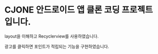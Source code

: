 # CJONE 안드로이드 앱 클론 코딩 프로젝트입니다.

layout을 이해하고 Recyclerview를 사용하였습니다.


광고를 클릭하면 포인트가 적립되는 기능을 구현하였습니다.
